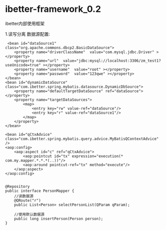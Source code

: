 # ibetter-framework_0.2
ibetter内部使用框架

1.读写分离
	数据源配置:
	 <bean id="dataSource" class="org.apache.commons.dbcp2.BasicDataSource"> 
		<property name="driverClassName"  value="com.mysql.jdbc.Driver" ></property>
		<property name="url"  value="jdbc:mysql://localhost:3306/zm_test?useUnicode=true" ></property>
		<property name="username"  value="root" ></property>
		<property name="password"  value="123qwe" ></property>
	</bean>
	
	 <bean id="dataSource1" class="org.apache.commons.dbcp2.BasicDataSource"> 
		<property name="driverClassName"  value="com.mysql.jdbc.Driver" ></property>
		<property name="url"  value="jdbc:mysql://localhost:3306/zm_test1?useUnicode=true" ></property>
		<property name="username"  value="root" ></property>
		<property name="password"  value="123qwe" ></property>
	</bean>
	<bean id="dynamicDataSource" class="com.ibetter.spring.mybatis.datasource.DynamicDbSource">
		<property name="defaultTargetDataSource" ref="dataSource"></property>
		<property name="targetDataSources">
			<map>
				<entry key="rw" value-ref="dataSource"/>
				<entry key="r" value-ref="dataSource1"/>
			</map>
		</property>
	</bean> 
	
	<bean id="qCtxAdvice" class="com.ibetter.spring.mybatis.query.advice.MyBatisQContextAdvice" />
    <aop:config>
        <aop:aspect id="c" ref="qCtxAdvice">
            <aop:pointcut id="tx" expression="execution(* com.my.mapper.*.*.*(..))"/>
            <aop:around pointcut-ref="tx" method="execute"/>
        </aop:aspect>
    </aop:config> 
 

	@Repository
	public interface PersonMapper {
		//读数据源
		@QRoute("r")
		public List<Person> selectPersonList(QParam qParam);
		
		//使用默认数据源
		public long insertPerson(Person person); 
	}
